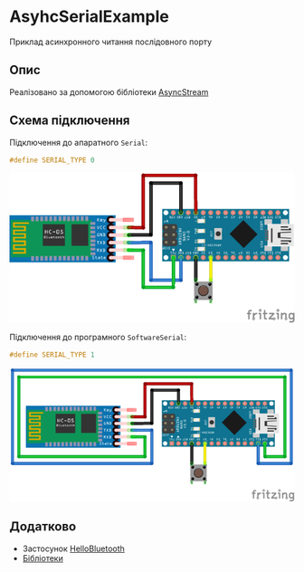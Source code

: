 # AsyhcSerialExample
Приклад асинхронного читання послідовного порту

## Опис
Реалізовано за допомогою бібліотеки [AsyncStream](https://github.com/GyverLibs/AsyncStream)

## Схема підключення
Підключення до апаратного ```Serial```:  
```c++
#define SERIAL_TYPE 0
```  
![SERIAL_TYPE](/Images/base_example_serial.png)  

Підключення до програмного ```SoftwareSerial```:  
```c++
#define SERIAL_TYPE 1
```  
![SERIAL_TYPE](/Images/base_example_softserial.png) 

## Додатково
* Застосунок [HelloBluetooth]()
* [Бібліотеки](/Libraries)